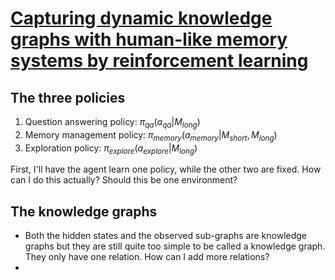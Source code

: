 # [Capturing dynamic knowledge graphs with human-like memory systems by reinforcement learning](https://www.overleaf.com/9972424828hxktdqjxnmsw)

## The three policies

1. Question answering policy: $\pi_{qa}(a_{qa}|M_{long})$
2. Memory management policy: $\pi_{memory}(a_{memory} | M_{short}, M_{long})$
3. Exploration policy: $\pi_{explore}(a_{explore} | M_{long})$

First, I'll have the agent learn one policy, while the other two are fixed. How can I do
this actually? Should this be one environment?

## The knowledge graphs

- Both the hidden states and the observed sub-graphs are knowledge graphs but they are
  still quite too simple to be called a knowledge graph. They only have one relation.
  How can I add more relations?
- 